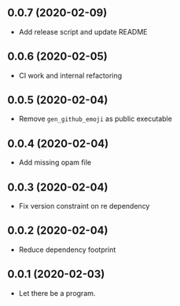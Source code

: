 ## 0.0.7 (2020-02-09)

- Add release script and update README

## 0.0.6 (2020-02-05)

- CI work and internal refactoring

## 0.0.5 (2020-02-04)

- Remove `gen_github_emoji` as public executable

## 0.0.4 (2020-02-04)

- Add missing opam file

## 0.0.3 (2020-02-04)

- Fix version constraint on re dependency

## 0.0.2 (2020-02-04)

- Reduce dependency footprint

## 0.0.1 (2020-02-03)

- Let there be a program.
